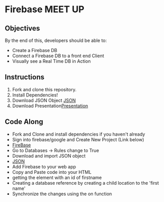 # Firebase MEET UP

## Objectives

By the end of this, developers should be able to:

-   Create a Firebase DB
-   Connect a Firebase DB to a front end Client
-   Visually see a Real Time DB in Action

## Instructions

1.  Fork and clone this repository.
2.  Install Dependencies!
3.  Download JSON Object [JSON](https://www.dropbox.com/s/pk9qjj51wzbpm3c/bettor-half-70e6d-export.json?dl=0)
4.  Download Presentation[Presentation](https://www.dropbox.com/s/olnfbo7ioltyetp/firebase.key?dl=0)

## Code Along

- Fork and Clone and install dependencies if you haven't already
- Sign into firebase/google and Create New Project (Link below)
- [FireBase](https://console.firebase.google.com/)
- Go to Databases -> Rules change to True
- Download and import JSON object
- [JSON](https://www.dropbox.com/s/pk9qjj51wzbpm3c/bettor-half-70e6d-export.json?dl=0)
- Add Firebase to your web app
- Copy and Paste code into your HTML <body>
- getting the element with an id of firstname
- Creating a database reference by creating a child location to the 'first name'
- Synchronize the changes using the on function
